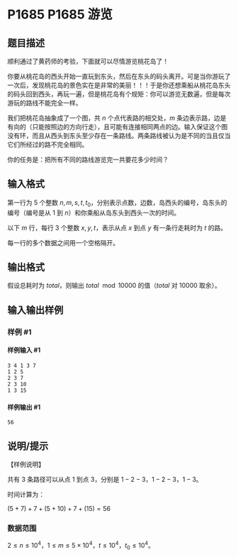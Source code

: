 # P1685 P1685 游览

## 题目描述

顺利通过了黄药师的考验，下面就可以尽情游览桃花岛了！

你要从桃花岛的西头开始一直玩到东头，然后在东头的码头离开。可是当你游玩了一次后，发现桃花岛的景色实在是非常的美丽！！！于是你还想乘船从桃花岛东头的码头回到西头，再玩一遍，但是桃花岛有个规矩：你可以游览无数遍，但是每次游玩的路线不能完全一样。

我们把桃花岛抽象成了一个图，共 $n$ 个点代表路的相交处，$m$ 条边表示路，边是有向的（只能按照边的方向行走），且可能有连接相同两点的边。输入保证这个图没有环，而且从西头到东头至少存在一条路线。两条路线被认为是不同的当且仅当它们所经过的路不完全相同。

你的任务是：把所有不同的路线游览完一共要花多少时间？


## 输入格式

第一行为 $5$ 个整数 $n,m,s,t,t_0$，分别表示点数，边数，岛西头的编号，岛东头的编号（编号是从 $1$ 到 $n$）和你乘船从岛东头到西头一次的时间。

以下 $m$ 行，每行 $3$ 个整数 $x,y,t$，表示从点 $x$ 到点 $y$ 有一条行走耗时为 $t$ 的路。

每一行的多个数据之间用一个空格隔开。


## 输出格式

假设总耗时为 $total$，则输出 $total\ \bmod 10000$ 的值（$total$ 对 $10000$ 取余）。


## 输入输出样例

### 样例 #1

#### 样例输入 #1

```
3 4 1 3 7
1 2 5
2 3 7
2 3 10
1 3 15
```

#### 样例输出 #1

```
56
```

## 说明/提示

【样例说明】

共有 $3$ 条路径可以从点 $1$ 到点 $3$，分别是 $1-2-3$，$1-2-3$，$1-3$。

时间计算为：

$(5+7)+7        +(5+10)+7        +(15)=56$

### 数据范围

$2\leq n\leq 10^4$，$1\leq m\leq 5\times 10^4$，$t\leq 10^4$，$t_0\leq 10^4$。
